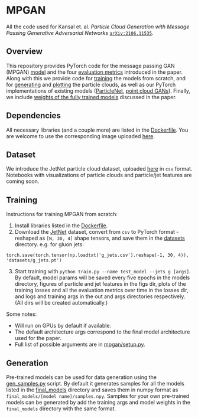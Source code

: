 # MPGAN

All the code used for Kansal et. al. *Particle Cloud Generation with Message Passing Generative Adversarial Networks* [`arXiv:2106.11535`](https://arxiv.org/abs/2106.11535).

## Overview

This repository provides PyTorch code for the message passing GAN (MPGAN) [model](mpgan/model.py) and the four [evaluation metrics](mpgan/evaluation.py) introduced in the paper. Along with this we provide code for [training](train.py) the models from scratch, and for [generating](gen_samples.py) and [plotting](save_outputs.py) the particle clouds, as well as our PyTorch implementations of existing models ([ParticleNet](mpgan/particlenet.py), [point cloud GANs](mpgan/ext_models.py)). Finally, we include [weights of the fully trained models](final_models) discussed in the paper. 

## Dependencies

All necessary libraries (and a couple more) are listed in the [Dockerfile](Dockerfile). You are welcome to use the corresponding image uploaded [here](gitlab-registry.nautilus.optiputer.net/raghsthebest/mnist-graph-gan:latest). 

## Dataset

We introduce the JetNet particle cloud dataset, uploaded [here](https://zenodo.org/record/4834876#.YOIyni1w1hE) in `csv` format. Notebooks with visualizations of particle clouds and particle/jet features are coming soon. 


## Training

Instructions for training MPGAN from scratch:

1. Install libraries listed in the [Dockerfile](Dockerfile).
2. Download the [JetNet](https://zenodo.org/record/4834876#.YOIyni1w1hE) dataset, convert from `csv` to PyTorch format - reshaped as `[N, 30, 4]` shape tensors, and save them in the [datasets](datasets) directory. e.g. for gluon jets:

`torch.save(torch.tensor(np.loadtxt('g_jets.csv').reshape(-1, 30, 4)), 'datasets/g_jets.pt')`

3. Start training with `python train.py --name test_model --jets g [args]`. By default, model params will be saved every five epochs in the models directory, figures of particle and jet features in the figs dir, plots of the training losses and all the evaluation metrics over time in the losses dir, and logs and training args in the out and args directories respectively. (All dirs will be created automatically.)

Some notes:
 - Will run on GPUs by default if available. 
 - The default architecture args correspond to the final model architecture used for the paper. 
 - Full list of possible arguments are in [mpgan/setup.py](mpgan/setup.py).


## Generation

Pre-trained models can be used for data generation using the [gen_samples.py](gen_samples.py) script. By default it generates samples for all the models listed in the [final_models](final_models) directory and saves them in numpy format as `final_models/[model name]/samples.npy`. Samples for your own pre-trained models can be generated by add the training args and model weights in the `final_models` directory with the same format. 
